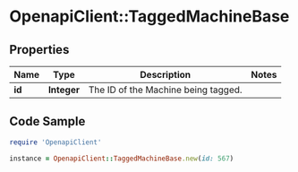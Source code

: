 # OpenapiClient::TaggedMachineBase

## Properties
Name | Type | Description | Notes
------------ | ------------- | ------------- | -------------
**id** | **Integer** | The ID of the Machine being tagged. | 

## Code Sample

```ruby
require 'OpenapiClient'

instance = OpenapiClient::TaggedMachineBase.new(id: 567)
```


